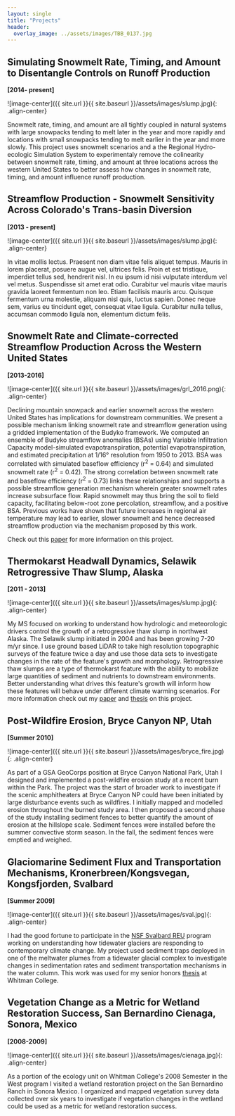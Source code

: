 ```yaml
---
layout: single
title: "Projects"
header:
  overlay_image: ../assets/images/TBB_0137.jpg
---
```


Simulating Snowmelt Rate, Timing, and Amount to Disentangle Controls on Runoff Production
------
**[2014- present]**

![image-center]({{ site.url }}{{ site.baseurl }}/assets/images/slump.jpg){: .align-center}

Snowmelt rate, timing, and amount are all tightly coupled in natural systems with large snowpacks tending to melt later in the year and more rapidly and locations with small snowpacks tending to melt earlier in the year and more slowly. This project uses snowmelt scenarios and a the Regional Hydro-ecologic Simulation System to experimentaly remove the colinearity between snowmelt rate, timing, and amount at three locations across the western United States to better assess how changes in snowmelt rate, timing, and amount influence runoff production.

Streamflow Production - Snowmelt Sensitivity Across Colorado's Trans-basin Diversion
-------
**[2013 - present]**

![image-center]({{ site.url }}{{ site.baseurl }}/assets/images/slump.jpg){: .align-center}

In vitae mollis lectus. Praesent non diam vitae felis aliquet tempus. Mauris in lorem placerat, posuere augue vel, ultrices felis. Proin et est tristique, imperdiet tellus sed, hendrerit nisl. In eu ipsum id nisi vulputate interdum vel vel metus. Suspendisse sit amet erat odio. Curabitur vel mauris vitae mauris gravida laoreet fermentum non leo. Etiam facilisis mauris arcu. Quisque fermentum urna molestie, aliquam nisl quis, luctus sapien. Donec neque sem, varius eu tincidunt eget, consequat vitae ligula. Curabitur nulla tellus, accumsan commodo ligula non, elementum dictum felis.


Snowmelt Rate and Climate-corrected Streamflow Production Across the Western United States
------
**[2013-2016]**

![image-center]({{ site.url }}{{ site.baseurl }}/assets/images/grl_2016.png){: .align-center}

Declining mountain snowpack and earlier snowmelt across the western United States has implications for downstream communities. We present a possible mechanism linking snowmelt rate and streamflow generation using a gridded implementation of the Budyko framework. We computed an ensemble of Budyko streamflow anomalies (BSAs) using Variable Infiltration Capacity model-simulated evapotranspiration, potential evapotranspiration, and estimated precipitation at 1/16° resolution from 1950 to 2013. BSA was correlated with simulated baseflow efficiency (r<sup>2</sup> = 0.64) and simulated snowmelt rate (r<sup>2</sup> = 0.42). The strong correlation between snowmelt rate and baseflow efficiency (r<sup>2</sup> = 0.73) links these relationships and supports a possible streamflow generation mechanism wherein greater snowmelt rates increase subsurface flow. Rapid snowmelt may thus bring the soil to field capacity, facilitating below-root zone percolation, streamflow, and a positive BSA. Previous works have shown that future increases in regional air temperature may lead to earlier, slower snowmelt and hence decreased streamflow production via the mechanism proposed by this work.

Check out this [paper](http://onlinelibrary.wiley.com/doi/10.1002/2016GL069690/full) for more information on this project.

Thermokarst Headwall Dynamics, Selawik Retrogressive Thaw Slump, Alaska 
---
**[2011 - 2013]**

![image-center]({{ site.url }}{{ site.baseurl }}/assets/images/slump.jpg){: .align-center}

My MS focused on working to understand how hydrologic and meteorologic drivers control the growth of a retrogressive thaw slump in northwest Alaska. The Selawik slump initiated in 2004 and has been growing 7-20 m/yr since. I use ground based LiDAR to take high resolution topographic surveys of the feature twice a day and use those data sets to investigate changes in the rate of the feature's growth and morphology. Retrogressive thaw slumps are a type of thermokarst feature with the ability to mobilize large quantities of sediment and nutrients to downstream environments. Better understanding what drives this feature's growth will inform how these features will behave under different climate warming scenarios. For more information check out my [paper](http://www.mdpi.com/2072-4292/5/6/2813/htm) and [thesis](http://geology.isu.edu/thesis/Barnhart.Theodore.2013.pdf) on this project.

Post-Wildfire Erosion, Bryce Canyon NP, Utah
-----
**[Summer 2010]**

![image-center]({{ site.url }}{{ site.baseurl }}/assets/images/bryce_fire.jpg){: .align-center}

As part of a GSA GeoCorps position at Bryce Canyon National Park, Utah I designed and implemented a post-wildfire erosion study at a recent burn within the Park. The project was the start of broader work to investigate if the scenic amphitheaters at Bryce Canyon NP could have been initiated by large disturbance events such as wildfires. I initially mapped and modelled erosion throughout the burned study area. I then proposed a second phase of the study installing sediment fences to better quantify the amount of erosion at the hillslope scale. Sediment fences were installed before the summer convective storm season. In the fall, the sediment fences were emptied and weighed.

Glaciomarine Sediment Flux and Transportation Mechanisms, Kronerbreen/Kongsvegan, Kongsfjorden, Svalbard 
----
**[Summer 2009]**

![image-center]({{ site.url }}{{ site.baseurl }}/assets/images/sval.jpg){: .align-center}

I had the good fortune to participate in the [NSF Svalbard REU](https://www.mtholyoke.edu/proj/svalbard/welcome.shtml) program working on understanding how tidewater glaciers are responding to contemporary climate change. My project used sediment traps deployed in one of the meltwater plumes from a tidewater glacial complex to investigate changes in sedimentation rates and sediment transportation mechanisms in the water column. This work was used for my senior honors [thesis](http://arminda.whitman.edu/theses/56/) at Whitman College.

Vegetation Change as a Metric for Wetland Restoration Success, San Bernardino Cienaga, Sonora, Mexico
-----
**[2008-2009]**

![image-center]({{ site.url }}{{ site.baseurl }}/assets/images/cienaga.jpg){: .align-center}

As a portion of the ecology unit on Whitman College's 2008 Semester in the West program I visited a wetland restoration project on the San Bernardino Ranch in Sonora Mexico. I organized and mapped vegetation survey data collected over six years to investigate if vegetation changes in the wetland could be used as a metric for wetland restoration success.
